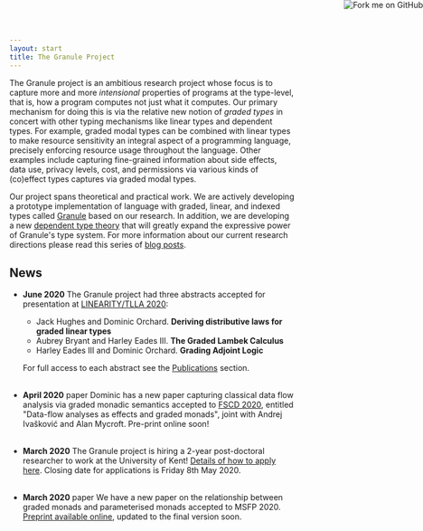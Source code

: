 ```yaml
---
layout: start
title: The Granule Project
---
```


<a href="https://github.com/granule-project/granule"><img style="position: absolute; top: 0; right: 0; border: 0;" src="https://camo.githubusercontent.com/652c5b9acfaddf3a9c326fa6bde407b87f7be0f4/68747470733a2f2f73332e616d617a6f6e6177732e636f6d2f6769746875622f726962626f6e732f666f726b6d655f72696768745f6f72616e67655f6666373630302e706e67" alt="Fork me on GitHub" data-canonical-src="https://s3.amazonaws.com/github/ribbons/forkme_right_orange_ff7600.png"></a>

The Granule project is an ambitious research project whose focus is to
capture more and more _intensional_ properties of programs at the
type-level, that is, how a program computes not just what it computes.
Our primary mechanism for doing this is via the relative new notion of
_graded types_ in concert with other typing mechanisms like linear
types and dependent types. For example, graded modal types can be
combined with linear types to make resource sensitivity an integral
aspect of a programming language, precisely enforcing resource usage
throughout the language. Other examples include capturing fine-grained
information about side effects, data use, privacy levels, cost, and
permissions via various kinds of (co)effect types captures via graded
modal types.

Our project spans theoretical and practical work.
We are actively developing a prototype implementation of
language with graded, linear, and indexed types called
[Granule](/granule.html) based on our research.  In addition, we are
developing a new [dependent type theory]() that will greatly expand
the expressive power of Granule's type system.  For more information
about our current research directions please read this series of [blog
posts]().

## News

- __June 2020__ The Granule project had three abstracts accepted for presentation at [LINEARITY/TLLA 2020](https://lipn.univ-paris13.fr/LinearityTLLA2020/):

   - Jack Hughes and Dominic Orchard. __Deriving distributive laws for graded linear types__
   - Aubrey Bryant and Harley Eades III. __The Graded Lambek Calculus__
   - Harley Eades III and Dominic Orchard. __Grading Adjoint Logic__

  For full access to each abstract see the [Publications](/research.html) section. <br
style="display:block;margin-bottom:30px;line-height:30px;font-size:30px;"
/><br />

- __April 2020__ <span class='paper'>paper</span> Dominic has a new paper capturing
classical data flow analysis via graded monadic semantics accepted to [FSCD 2020](https://fscd2020.org/),
entitled "Data-flow analyses as effects and graded monads", joint with Andrej Ivašković
and Alan Mycroft. Pre-print online soon! <br
style="display:block;margin-bottom:30px;line-height:30px;font-size:30px;"
/><br />

- __March 2020__ The Granule project is hiring a 2-year post-doctoral researcher to
work at the University of Kent!
[Details of how to apply here](https://jobs.kent.ac.uk/Vacancy.aspx?ref=STM-146-20).
Closing date for applications is Friday 8th May 2020.<br
style="display:block;margin-bottom:30px;line-height:30px;font-size:30px;"
/><br />

- __March 2020__ <span class='paper'>paper</span> We have a new paper on the
relationship between graded monads and parameterised monads accepted
to
MSFP 2020. [Preprint available online](https://arxiv.org/abs/2001.10274), updated to the final version soon.
